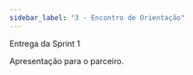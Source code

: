 ```yaml
---
sidebar_label: "3 - Encontro de Orientação"
---
```

	
Entrega da Sprint 1	

Apresentação para o parceiro.